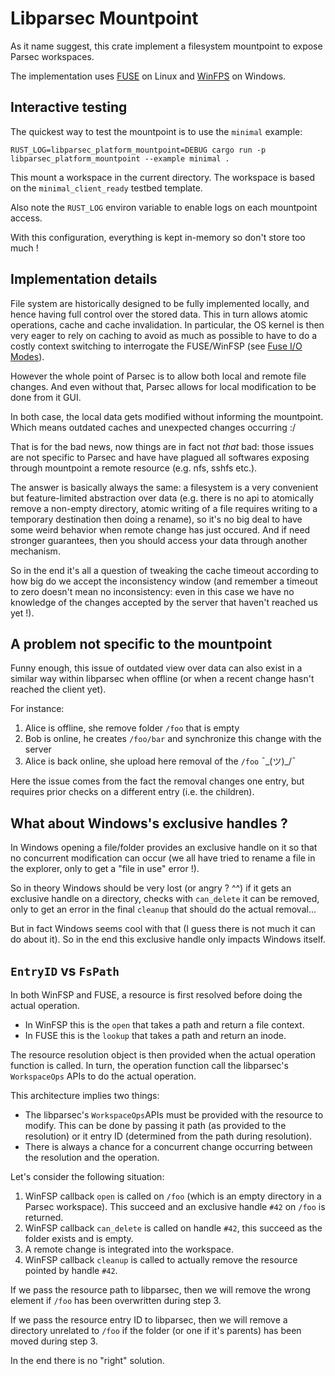 # Libparsec Mountpoint

As it name suggest, this crate implement a filesystem mountpoint to expose Parsec workspaces.

The implementation uses [FUSE](https://github.com/libfuse/libfuse/) on Linux and [WinFPS](https://winfsp.dev/) on Windows.

## Interactive testing

The quickest way to test the mountpoint is to use the `minimal` example:

```shell
RUST_LOG=libparsec_platform_mountpoint=DEBUG cargo run -p libparsec_platform_mountpoint --example minimal .
```

This mount a workspace in the current directory. The workspace is based on the
`minimal_client_ready` testbed template.

Also note the `RUST_LOG` environ variable to enable logs on each mountpoint access.

With this configuration, everything is kept in-memory so don't store too much !

## Implementation details

File system are historically designed to be fully implemented locally, and hence
having full control over the stored data. This in turn allows atomic operations,
cache and cache invalidation. In particular, the OS kernel is then very eager
to rely on caching to avoid as much as possible to have to do a costly context
switching to interrogate the FUSE/WinFSP (see [Fuse I/O Modes](https://www.kernel.org/doc/html/latest/filesystems/fuse-io.html)).

However the whole point of Parsec is to allow both local and remote file changes.
And even without that, Parsec allows for local modification to be done from it GUI.

In both case, the local data gets modified without informing the mountpoint. Which
means outdated caches and unexpected changes occurring :/

That is for the bad news, now things are in fact not *that* bad: those issues are not
specific to Parsec and have have plagued all softwares exposing through mountpoint a
remote resource (e.g. nfs, sshfs etc.).

The answer is basically always the same: a filesystem is a very convenient but
feature-limited abstraction over data (e.g. there is no api to atomically remove a
non-empty directory, atomic writing of a file requires writing to a temporary destination
then doing a rename), so it's no big deal to have some weird behavior when remote change
has just occured. And if need stronger guarantees, then you should access your data
through another mechanism.

So in the end it's all a question of tweaking the cache timeout according to how big
do we accept the inconsistency window (and remember a timeout to zero doesn't mean no
inconsistency: even in this case we have no knowledge of the changes accepted by the
server that haven't reached us yet !).

## A problem not specific to the mountpoint

Funny enough, this issue of outdated view over data can also exist in a similar way
within libparsec when offline (or when a recent change hasn't reached the client yet).

For instance:

1. Alice is offline, she remove folder `/foo` that is empty
2. Bob is online, he creates `/foo/bar` and synchronize this change with the server
3. Alice is back online, she upload here removal of the `/foo` ¯\_(ツ)_/¯

Here the issue comes from the fact the removal changes one entry, but requires prior
checks on a different entry (i.e. the children).

## What about Windows's exclusive handles ?

In Windows opening a file/folder provides an exclusive handle on it so that no concurrent
modification can occur (we all have tried to rename a file in the explorer, only to get
a "file in use" error !).

So in theory Windows should be very lost (or angry ? ^^) if it gets an exclusive handle
on a directory, checks with `can_delete` it can be removed, only to get an error in
the final `cleanup` that should do the actual removal...

But in fact Windows seems cool with that (I guess there is not much it can do about it).
So in the end this exclusive handle only impacts Windows itself.

## `EntryID` vs `FsPath`

In both WinFSP and FUSE, a resource is first resolved before doing the actual operation.

- In WinFSP this is the `open` that takes a path and return a file context.
- In FUSE this is the `lookup` that takes a path and return an inode.

The resource resolution object is then provided when the actual operation function
is called. In turn, the operation function call the libparsec's `WorkspaceOps` APIs
to do the actual operation.

This architecture implies two things:

- The libparsec's `WorkspaceOps`APIs must be provided with the resource to modify.
  This can be done by passing it path (as provided to the resolution) or it entry ID
  (determined from the path during resolution).
- There is always a chance for a concurrent change occurring between the resolution
  and the operation.

Let's consider the following situation:

1. WinFSP callback `open` is called on `/foo` (which is an empty directory in a Parsec workspace).
   This succeed and an exclusive handle `#42` on `/foo` is returned.
2. WinFSP callback `can_delete` is called on handle `#42`, this succeed as the folder exists and is empty.
3. A remote change is integrated into the workspace.
4. WinFSP callback `cleanup` is called to actually remove the resource pointed by handle `#42`.

If we pass the resource path to libparsec, then we will remove the wrong element if
`/foo` has been overwritten during step 3.

If we pass the resource entry ID to libparsec, then we will remove a directory
unrelated to `/foo` if the folder (or one if it's parents) has been moved during
step 3.

In the end there is no "right" solution.
